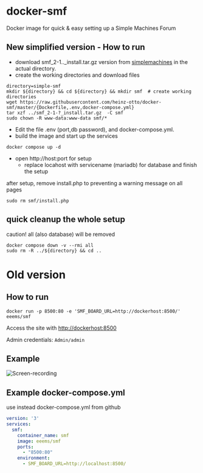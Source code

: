 # docker-smf
Docker image for quick & easy setting up a Simple Machines Forum
## New simplified version - How to run
* download smf_2-1.._install.tar.gz version from [simplemachines](https://download.simplemachines.org/) in the actual directory.
* create the working directories and download files 
```
directory=simple-smf
mkdir ${directory} && cd ${directory} && mkdir smf  # create working directories
wget https://raw.githubusercontent.com/heinz-otto/docker-smf/master/{Dockerfile,.env,docker-compose.yml}
tar xzf ../smf_2-1-?_install.tar.gz  -C smf
sudo chown -R www-data:www-data smf/*
```
* Edit the file .env (port,db password), and docker-compose.yml.
* build the image and start up the services
```
docker compose up -d
```
* open http://host:port for setup
  * replace locahost with servicename (mariadb) for database and finish the setup

after setup, remove install.php to preventing a warning message on all pages
```
sudo rm smf/install.php
```
## quick cleanup the whole setup
caution! all (also database) will be removed
```
docker compose down -v --rmi all
sudo rm -R ../${directory} && cd ..
```
# Old version
## How to run

`docker run -p 8500:80 -e 'SMF_BOARD_URL=http://dockerhost:8500/' eeems/smf`

Access the site with <http://dockerhost:8500>

Admin credentials: `Admin/admin`

## Example
![Screen-recording](https://i.imgur.com/laKoSDV.gif)

## Example docker-compose.yml

use instead docker-compose.yml from github

```yaml
version: '3'
services:
  smf:
    container_name: smf
    image: eeems/smf
    ports:
      - "8500:80"
    environment:
      - SMF_BOARD_URL=http://localhost:8500/

```
